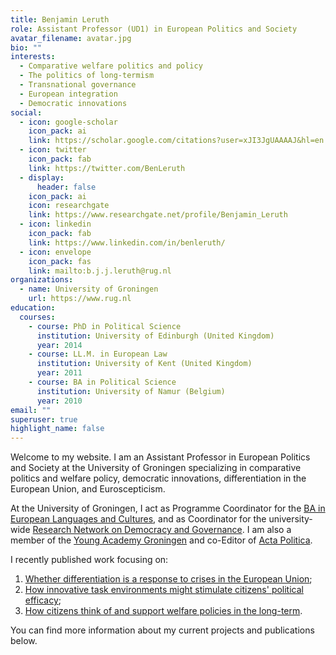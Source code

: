 ```yaml
---
title: Benjamin Leruth
role: Assistant Professor (UD1) in European Politics and Society
avatar_filename: avatar.jpg
bio: ""
interests:
  - Comparative welfare politics and policy
  - The politics of long-termism
  - Transnational governance
  - European integration
  - Democratic innovations
social:
  - icon: google-scholar
    icon_pack: ai
    link: https://scholar.google.com/citations?user=xJI3JgUAAAAJ&hl=en
  - icon: twitter
    icon_pack: fab
    link: https://twitter.com/BenLeruth
  - display:
      header: false
    icon_pack: ai
    icon: researchgate
    link: https://www.researchgate.net/profile/Benjamin_Leruth
  - icon: linkedin
    icon_pack: fab
    link: https://www.linkedin.com/in/benleruth/
  - icon: envelope
    icon_pack: fas
    link: mailto:b.j.j.leruth@rug.nl
organizations:
  - name: University of Groningen
    url: https://www.rug.nl
education:
  courses:
    - course: PhD in Political Science
      institution: University of Edinburgh (United Kingdom)
      year: 2014
    - course: LL.M. in European Law
      institution: University of Kent (United Kingdom)
      year: 2011
    - course: BA in Political Science
      institution: University of Namur (Belgium)
      year: 2010
email: ""
superuser: true
highlight_name: false
---
```

Welcome to my website. I am an Assistant Professor in European Politics and Society at the University of Groningen specializing in comparative politics and welfare policy, democratic innovations, differentiation in the European Union, and Euroscepticism. 

At the University of Groningen, I act as Programme Coordinator for the [BA in European Languages and Cultures](https://www.rug.nl/bachelors/european-languages-and-cultures/?lang=en), and as Coordinator for the university-wide [Research Network on Democracy and Governance](https://www.rug.nl/sustainable-society/research/democracy-and-governance). I am also a member of the [Young Academy Groningen](https://www.rug.nl/research/young-academy/?lang=en) and co-Editor of [Acta Politica](https://www.palgrave.com/gp/journal/41269). 

I recently published work focusing on: 

1. [Whether differentiation is a response to crises in the European Union](https://www.taylorfrancis.com/chapters/differentiation-response-crises-benjamin-leruth/e/10.4324/9781003001423-12); 
2. [How innovative task environments might stimulate citizens' political efficac](https://www.ingentaconnect.com/content/tpp/pap/2020/00000048/00000003/art00001;jsessionid=3ijmtu3d2egbq.x-ic-live-01)[y](https://uia.brage.unit.no/uia-xmlui/bitstream/handle/11250/2686741/Trondal10084.pdf?sequence=1);
3. [How citizens think of and support welfare policies in the long-term](https://link.springer.com/book/10.1007/978-3-319-75783-4).

You can find more information about my current projects and publications below.
